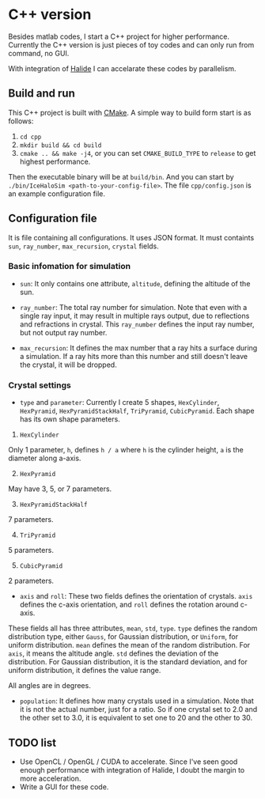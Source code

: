 # C++ version

Besides matlab codes, I start a C++ project for higher performance. Currently the C++ version is just 
pieces of toy codes and can only run from command, no GUI.

With integration of [Halide](http://halide-lang.org/) I can accelarate these codes by parallelism.

## Build and run

This C++ project is built with [CMake](https://cmake.org/). A simple way to build form start is as follows:

1. `cd cpp`
2. `mkdir build && cd build`
3. `cmake .. && make -j4`, or you can set `CMAKE_BUILD_TYPE` to `release` to get highest performance.

Then the executable binary will be at `build/bin`. And you can start by 
`./bin/IceHaloSim <path-to-your-config-file>`. The file `cpp/config.json` is an example configuration file.

## Configuration file

It is file containing all configurations. It uses JSON format. It must containts `sun`, `ray_number`,
`max_recursion`, `crystal` fields.

### Basic infomation for simulation

* `sun`:
It only contains one attribute, `altitude`, defining the altitude of the sun.

* `ray_number`:
The total ray number for simulation. Note that even with a single ray input, it may result in multiple
rays output, due to reflections and refractions in crystal. This `ray_number` defines the input ray number,
but not output ray number.

* `max_recursion`:
It defines the max number that a ray hits a surface during a simulation. If a ray hits more than this number
and still doesn't leave the crystal, it will be dropped.

### Crystal settings

* `type` and `parameter`:
Currently I create 5 shapes, `HexCylinder`, `HexPyramid`, `HexPyramidStackHalf`, `TriPyramid`, `CubicPyramid`.
Each shape has its own shape parameters.

1. `HexCylinder`

Only 1 parameter, `h`, defines `h / a` where `h` is the cylinder height, `a` is the diameter along
a-axis.

2. `HexPyramid`

May have 3, 5, or 7 parameters.

3. `HexPyramidStackHalf`

7 parameters.

4. `TriPyramid`

5 parameters.

5. `CubicPyramid`

2 parameters.

* `axis` and `roll`:
These two fields defines the orientation of crystals. `axis` defines the c-axis orientation, and `roll`
defines the rotation around c-axis.

These fields all has three attributes, `mean`, `std`, `type`. `type` defines the random distribution
type, either `Gauss`, for Gaussian distribution, or `Uniform`, for uniform distribution. `mean` defines
the mean of the random distribution. For `axis`, it means the altitude angle. 
`std` defines the deviation of the distribution. For Gaussian distribution,
it is the standard deviation, and for uniform distribution, it defines the value range.

All angles are in degrees.

* `population`:
It defines how many crystals used in a simulation. Note that it is not the actual number, just for a
ratio. So if one crystal set to 2.0 and the other set to 3.0, it is equivalent to set one to 20 and
the other to 30.

## TODO list

* Use OpenCL / OpenGL / CUDA to accelerate. Since I've seen good enough performance with integration of
  Halide, I doubt the margin to more acceleration.
* Write a GUI for these code.
